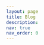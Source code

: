 ```yaml
---
layout: page
title: Blog
description:
nav: true
nav_order: 0
---
```

<script type="text/javascript">
    // 在页面加载后执行跳转
    window.onload = function() {
        setTimeout(function() {
            window.location.href = "https://qihang-zhang.github.io/blog/";
        }, 0); // 5000毫秒（5秒）后跳转
    }
</script>
<!-- <meta http-equiv="refresh" content="0;url=https://qihang-zhang.github.io/blog/"> -->